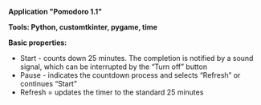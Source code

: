 **Application "Pomodoro 1.1"**

**Tools: Python, customtkinter, pygame, time**

**Basic properties:**

- Start - counts down 25 minutes. The completion is notified by a sound signal, which can be interrupted by the “Turn off” button
- Pause - indicates the countdown process and selects “Refresh” or continues “Start”
- Refresh = updates the timer to the standard 25 minutes